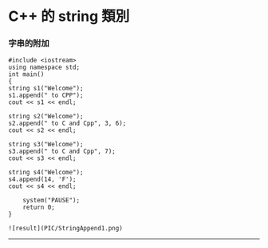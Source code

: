 # C++ 的 string 類別

### 字串的附加
```
#include <iostream>
using namespace std;
int main()
{
string s1("Welcome");
s1.append(" to CPP"); 
cout << s1 << endl; 
```
```
string s2("Welcome");
s2.append(" to C and Cpp", 3, 6); 
cout << s2 << endl;
```
```
string s3("Welcome");
s3.append(" to C and Cpp", 7); 
cout << s3 << endl; 
```
```
string s4("Welcome"); 
s4.append(14, 'F'); 
cout << s4 << endl;  
 
    system("PAUSE");
    return 0;
}
```
```
![result](PIC/StringAppend1.png)
```
--------------------------------------------------------------
